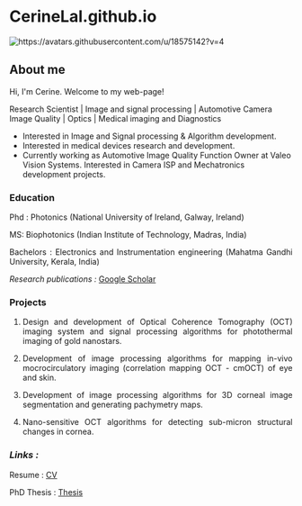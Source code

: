 # CerineLal.github.io
<picture>
 <source media="(prefers-color-scheme: dark)" srcset="https://avatars.githubusercontent.com/u/18575142?v=4">
 <source media="(prefers-color-scheme: light)" srcset="https://avatars.githubusercontent.com/u/18575142?v=4">
 <img alt="https://avatars.githubusercontent.com/u/18575142?v=4" src="https://avatars.githubusercontent.com/u/18575142?v=4">
</picture>

## About me
Hi, I'm Cerine. Welcome to my web-page!

Research Scientist | Image and signal processing | Automotive Camera Image Quality | Optics | Medical imaging and Diagnostics

- Interested in Image and Signal processing & Algorithm development.
- Interested in medical devices research and development.
- Currently working as Automotive Image Quality Function Owner at Valeo Vision Systems. Interested in Camera ISP and 
  Mechatronics  development projects.
  
### Education
 <p align="justify"> Phd : Photonics (National University of Ireland, Galway, Ireland) </p>
 
 <p align="justify"> MS: Biophotonics (Indian Institute of Technology, Madras, India) </p>
 
 <p align="justify"> Bachelors : Electronics and Instrumentation engineering (Mahatma Gandhi University, Kerala, India) </p>
 
_Research publications :_ [Google Scholar](https://scholar.google.com/citations?user=4PBLiDIAAAAJ&hl=en)

### Projects
1. <p align="justify"> Design and development of Optical Coherence Tomography (OCT) imaging system and signal processing algorithms for photothermal imaging of gold nanostars. </p>
   
2. <p align="justify"> Development of image processing algorithms for mapping in-vivo mocrocirculatory imaging (correlation mapping OCT - 
   cmOCT) of eye and skin. </p>
   
3. <p align="justify"> Development of image processing algorithms for 3D corneal image segmentation and generating pachymetry maps.</p>
   
4. <p align="justify"> Nano-sensitive OCT algorithms for detecting sub-micron structural changes in cornea. </p>
### _Links :_

 Resume : [CV](https://github.com/enirec/CerineLal.github.io/blob/main/CerineLal_CV.pdf)

 PhD Thesis : [Thesis](https://github.com/enirec/CerineLal.github.io/blob/main/Cerine%20Lal_PhD_Thesis.pdf)




